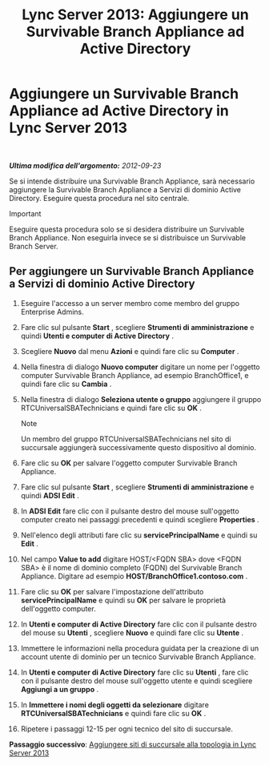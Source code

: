 ﻿---
title: 'Lync Server 2013: Aggiungere un Survivable Branch Appliance ad Active Directory'
TOCTitle: Aggiungere un Survivable Branch Appliance ad Active Directory
ms:assetid: 3e63507c-d60b-40ec-8bbe-586b1d707c3e
ms:mtpsurl: https://technet.microsoft.com/it-it/library/Gg425906(v=OCS.15)
ms:contentKeyID: 49300298
ms.date: 08/24/2015
mtps_version: v=OCS.15
ms.translationtype: HT
---

# Aggiungere un Survivable Branch Appliance ad Active Directory in Lync Server 2013

 

_**Ultima modifica dell'argomento:** 2012-09-23_

Se si intende distribuire una Survivable Branch Appliance, sarà necessario aggiungere la Survivable Branch Appliance a Servizi di dominio Active Directory. Eseguire questa procedura nel sito centrale.

> [!IMPORTANT]  
> Eseguire questa procedura solo se si desidera distribuire un Survivable Branch Appliance. Non eseguirla invece se si distribuisce un Survivable Branch Server.

## Per aggiungere un Survivable Branch Appliance a Servizi di dominio Active Directory

1.  Eseguire l'accesso a un server membro come membro del gruppo Enterprise Admins.

2.  Fare clic sul pulsante **Start** , scegliere **Strumenti di amministrazione** e quindi **Utenti e computer di Active Directory** .

3.  Scegliere **Nuovo** dal menu **Azioni** e quindi fare clic su **Computer** .

4.  Nella finestra di dialogo **Nuovo computer** digitare un nome per l'oggetto computer Survivable Branch Appliance, ad esempio BranchOffice1, e quindi fare clic su **Cambia** .

5.  Nella finestra di dialogo **Seleziona utente o gruppo** aggiungere il gruppo RTCUniversalSBATechnicians e quindi fare clic su **OK** .
    

    > [!NOTE]
    > Un membro del gruppo RTCUniversalSBATechnicians nel sito di succursale aggiungerà successivamente questo dispositivo al dominio.



6.  Fare clic su **OK** per salvare l'oggetto computer Survivable Branch Appliance.

7.  Fare clic sul pulsante **Start** , scegliere **Strumenti di amministrazione** e quindi **ADSI Edit** .

8.  In **ADSI Edit** fare clic con il pulsante destro del mouse sull'oggetto computer creato nei passaggi precedenti e quindi scegliere **Properties** .

9.  Nell'elenco degli attributi fare clic su **servicePrincipalName** e quindi su **Edit** .

10. Nel campo **Value to add** digitare HOST/\<FQDN SBA\> dove \<FQDN SBA\> è il nome di dominio completo (FQDN) del Survivable Branch Appliance. Digitare ad esempio **HOST/BranchOffice1.contoso.com** .

11. Fare clic su **OK** per salvare l'impostazione dell'attributo **servicePrincipalName** e quindi su **OK** per salvare le proprietà dell'oggetto computer.

12. In **Utenti e computer di Active Directory** fare clic con il pulsante destro del mouse su **Utenti** , scegliere **Nuovo** e quindi fare clic su **Utente** .

13. Immettere le informazioni nella procedura guidata per la creazione di un account utente di dominio per un tecnico Survivable Branch Appliance.

14. In **Utenti e computer di Active Directory** fare clic su **Utenti** , fare clic con il pulsante destro del mouse sull'oggetto utente e quindi scegliere **Aggiungi a un gruppo** .

15. In **Immettere i nomi degli oggetti da selezionare** digitare **RTCUniversalSBATechnicians** e quindi fare clic su **OK** .

16. Ripetere i passaggi 12-15 per ogni tecnico del sito di succursale.

**Passaggio successivo**: [Aggiungere siti di succursale alla topologia in Lync Server 2013](lync-server-2013-add-branch-sites-to-your-topology.md)

